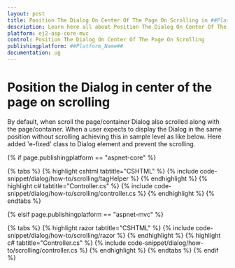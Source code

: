 ```yaml
---
layout: post
title: Position The Dialog On Center Of The Page On Scrolling in ##Platform_Name## Dialog Component
description: Learn here all about Position The Dialog On Center Of The Page On Scrolling in Syncfusion ##Platform_Name## Dialog component of syncfusion and more.
platform: ej2-asp-core-mvc
control: Position The Dialog On Center Of The Page On Scrolling
publishingplatform: ##Platform_Name##
documentation: ug
---
```



# Position the Dialog in center of the page on scrolling

By default, when scroll the page/container Dialog also scrolled along with the page/container.
When a user expects to display the Dialog in the same position without scrolling achieving this in
sample level as like below. Here added 'e-fixed' class to Dialog element and prevent the scrolling.

{% if page.publishingplatform == "aspnet-core" %}

{% tabs %}
{% highlight cshtml tabtitle="CSHTML" %}
{% include code-snippet/dialog/how-to/scrolling/tagHelper %}
{% endhighlight %}
{% highlight c# tabtitle="Controller.cs" %}
{% include code-snippet/dialog/how-to/scrolling/controller.cs %}
{% endhighlight %}
{% endtabs %}

{% elsif page.publishingplatform == "aspnet-mvc" %}

{% tabs %}
{% highlight razor tabtitle="CSHTML" %}
{% include code-snippet/dialog/how-to/scrolling/razor %}
{% endhighlight %}
{% highlight c# tabtitle="Controller.cs" %}
{% include code-snippet/dialog/how-to/scrolling/controller.cs %}
{% endhighlight %}
{% endtabs %}
{% endif %}

